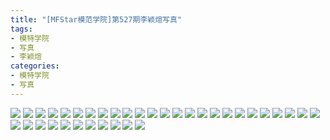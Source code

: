 ```yaml
---
title: "[MFStar模范学院]第527期李颖煊写真"
tags: 
- 模特学院
- 写真
- 李颖煊
categories:
- 模特学院
- 写真
---
```


![](https://img.ilovese.xyz/1734719441872.webp)
![](https://img.ilovese.xyz/1734719443369.webp)
![](https://img.ilovese.xyz/1734719445090.webp)
![](https://img.ilovese.xyz/1734719446812.webp)
![](https://img.ilovese.xyz/1734719448197.webp)
![](https://img.ilovese.xyz/1734719450012.webp)
![](https://img.ilovese.xyz/1734719451560.webp)
![](https://img.ilovese.xyz/1734719452994.webp)
![](https://img.ilovese.xyz/1734719454249.webp)
![](https://img.ilovese.xyz/1734719455720.webp)
![](https://img.ilovese.xyz/1734719456872.webp)
![](https://img.ilovese.xyz/1734719458623.webp)
![](https://img.ilovese.xyz/1734719459999.webp)
![](https://img.ilovese.xyz/1734719461447.webp)
![](https://img.ilovese.xyz/1734719462924.webp)
![](https://img.ilovese.xyz/1734719464611.webp)
![](https://img.ilovese.xyz/1734719465996.webp)
![](https://img.ilovese.xyz/1734719467473.webp)
![](https://img.ilovese.xyz/1734719468840.webp)
![](https://img.ilovese.xyz/1734719470600.webp)
![](https://img.ilovese.xyz/1734719472099.webp)
![](https://img.ilovese.xyz/1734719473812.webp)
![](https://img.ilovese.xyz/1734719475404.webp)
![](https://img.ilovese.xyz/1734719477264.webp)
![](https://img.ilovese.xyz/1734719479082.webp)
![](https://img.ilovese.xyz/1734719480688.webp)
![](https://img.ilovese.xyz/1734719482184.webp)
![](https://img.ilovese.xyz/1734719483584.webp)
![](https://img.ilovese.xyz/1734719485518.webp)
![](https://img.ilovese.xyz/1734719486927.webp)
![](https://img.ilovese.xyz/1734719488389.webp)
![](https://img.ilovese.xyz/1734719490101.webp)
![](https://img.ilovese.xyz/1734719491587.webp)
![](https://img.ilovese.xyz/1734719493176.webp)
![](https://img.ilovese.xyz/1734719494598.webp)
![](https://img.ilovese.xyz/1734719496280.webp)
